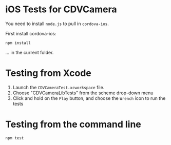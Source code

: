 # iOS Tests for CDVCamera

You need to install `node.js` to pull in `cordova-ios`.

First install cordova-ios:

    npm install

... in the current folder.


# Testing from Xcode

1. Launch the `CDVCameraTest.xcworkspace` file.
2. Choose "CDVCameraLibTests" from the scheme drop-down menu
3. Click and hold on the `Play` button, and choose the `Wrench` icon to run the tests


# Testing from the command line

    npm test

